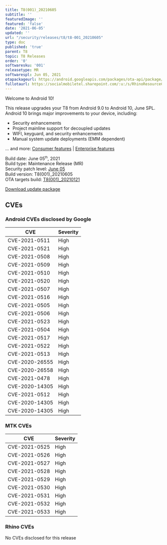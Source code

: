 ```yaml
---
title: T8(001)_20210605
subtitle: ''
featuredImage: ''
featured: 'false'
date: '2021-06-05'
updated: ''
url: "/security/releases/t8/t8-001_20210605"
type: doc
published: 'true'
parent: T8
topic: T8 Releases
order: '0'
softwaresku: '001'
releasetype: MR
softwarespl: Jun 05, 2021
otapackageurl: https://android.googleapis.com/packages/ota-api/package/660339b903f9f931599c799a78ddf8120d019a28.zip
fullotaurl: https://socialmobiletel.sharepoint.com/:u:/s/RhinoResourceCentre/EWjsZhCAAh5Psd3Jua4uNTcB55n-ToyWsePFpBzeLc9qAw?e=f91GLg
---
```


Welcome to Android 10!

This release upgrades your T8 from Android 9.0 to Android 10, June SPL. Android 10 brings major improvements to your device, including:
- Security enhancements
- Project mainline support for decoupled updates
- WIFI, keyguard, and security enhancements
- Manual system update deployments (EMM dependent)

... and more: [Consumer features](https://www.android.com/android-10/) | [Enterprise features](https://developer.android.com/work/versions/android-10)

Build date: June 05<sup><small>th</small></sup>, 2021  
Build type: Maintenance Release (MR)  
Security patch level: [June 05](https://source.android.com/security/bulletin/2021-06-01)  
Build version: T8(001)_20210605  
OTA targets build: [T8(001)_20210121](/security/releases/t8/t8-001_20210121)

<i class="far fa-cloud-download-alt"></i> [Download update package](https://android.googleapis.com/packages/ota-api/package/660339b903f9f931599c799a78ddf8120d019a28.zip)

## CVEs
### Android CVEs disclosed by Google

| **CVE** | **Severity** |
|---------|--------------|
| CVE-2021-0511 | High |
| CVE-2021-0521 | High |
| CVE-2021-0508 | High |
| CVE-2021-0509 | High |
| CVE-2021-0510 | High |
| CVE-2021-0520 | High |
| CVE-2021-0507 | High |
| CVE-2021-0516 | High |
| CVE-2021-0505 | High |
| CVE-2021-0506 | High |
| CVE-2021-0523 | High |
| CVE-2021-0504 | High |
| CVE-2021-0517 | High |
| CVE-2021-0522 | High |
| CVE-2021-0513 | High |
| CVE-2020-26555 | High |
| CVE-2020-26558 | High |
| CVE-2021-0478 | High |
| CVE-2020-14305 | High |
| CVE-2021-0512 | High |
| CVE-2020-14305 | High |
| CVE-2020-14305 | High |


### MTK CVEs

| **CVE** | **Severity** |
|---------|--------------|
| CVE-2021-0525 | High |
| CVE-2021-0526 | High |
| CVE-2021-0527 | High |
| CVE-2021-0528 | High |
| CVE-2021-0529 | High |
| CVE-2021-0530 | High |
| CVE-2021-0531 | High |
| CVE-2021-0532 | High |
| CVE-2021-0533 | High |

### Rhino CVEs
No CVEs disclosed for this release

